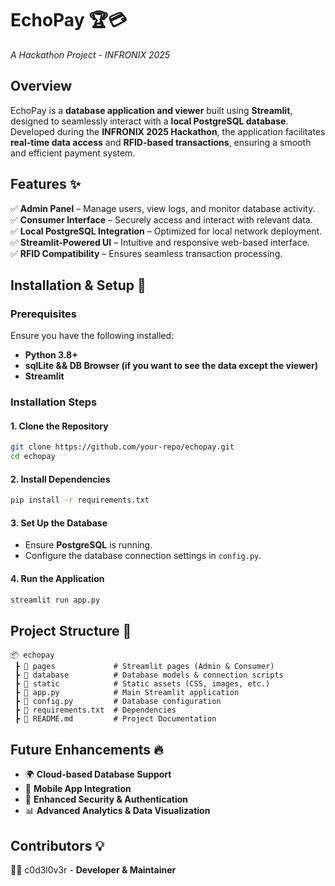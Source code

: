 # **EchoPay** 🏆💳  
*A Hackathon Project - INFRONIX 2025*  

## **Overview**  
EchoPay is a **database application and viewer** built using **Streamlit**, designed to seamlessly interact with a **local PostgreSQL database**. Developed during the **INFRONIX 2025 Hackathon**, the application facilitates **real-time data access** and **RFID-based transactions**, ensuring a smooth and efficient payment system.  

## **Features** ✨  
✅ **Admin Panel** – Manage users, view logs, and monitor database activity.  
✅ **Consumer Interface** – Securely access and interact with relevant data.  
✅ **Local PostgreSQL Integration** – Optimized for local network deployment.  
✅ **Streamlit-Powered UI** – Intuitive and responsive web-based interface.  
✅ **RFID Compatibility** – Ensures seamless transaction processing.  

## **Installation & Setup** 🚀  

### **Prerequisites**  
Ensure you have the following installed:  
- **Python 3.8+**  
- **sqlLite && DB Browser (if you want to see the data except the viewer)**  
- **Streamlit**  

### **Installation Steps**  

#### **1. Clone the Repository**  
```bash
git clone https://github.com/your-repo/echopay.git  
cd echopay  
```  

#### **2. Install Dependencies**  
```bash
pip install -r requirements.txt  
```  

#### **3. Set Up the Database**  
- Ensure **PostgreSQL** is running.  
- Configure the database connection settings in `config.py`.  

#### **4. Run the Application**  
```bash
streamlit run app.py  
```  

## **Project Structure** 📂  
```plaintext
📦 echopay  
 ┣ 📂 pages             # Streamlit pages (Admin & Consumer)  
 ┣ 📂 database          # Database models & connection scripts  
 ┣ 📂 static            # Static assets (CSS, images, etc.)  
 ┣ 📜 app.py            # Main Streamlit application  
 ┣ 📜 config.py         # Database configuration  
 ┣ 📜 requirements.txt  # Dependencies  
 ┣ 📜 README.md         # Project Documentation  
```  

## **Future Enhancements** 🔥  
- 🌍 **Cloud-based Database Support**  
- 📱 **Mobile App Integration**  
- 🔐 **Enhanced Security & Authentication**  
- 📊 **Advanced Analytics & Data Visualization**  

## **Contributors** 💡  
👨‍💻 c0d3l0v3r - **Developer & Maintainer**  
